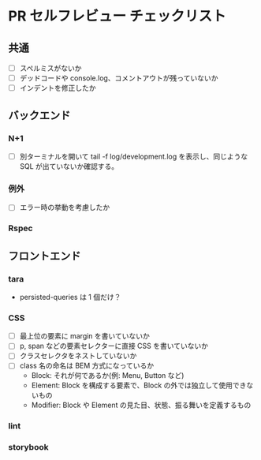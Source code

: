 # PR セルフレビュー チェックリスト

## 共通

- [ ] スペルミスがないか
- [ ] デッドコードや console.log、コメントアウトが残っていないか
- [ ] インデントを修正したか

## バックエンド

### N+1

- [ ] 別ターミナルを開いて tail -f log/development.log を表示し、同じような SQL が出ていないか確認する。

### 例外

- [ ] エラー時の挙動を考慮したか

### Rspec

## フロントエンド

### tara

- persisted-queries は 1 個だけ？

### CSS

- [ ] 最上位の要素に margin を書いていないか
- [ ] p, span などの要素セレクターに直接 CSS を書いていないか
- [ ] クラスセレクタをネストしていないか
- [ ] class 名の命名は BEM 方式になっているか
  - Block: それが何であるか(例: Menu, Button など)
  - Element: Block を構成する要素で、Block の外では独立して使用できないもの
  - Modifier: Block や Element の見た目、状態、振る舞いを定義するもの

### lint

### storybook
